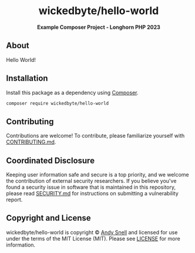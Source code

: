 <h1 align="center">wickedbyte/hello-world</h1>

<p align="center">
    <strong>Example Composer Project - Longhorn PHP 2023</strong>
</p>

<!--
TODO: Make sure the following URLs are correct and working for your project.
      Then, remove these comments to display the badges, giving users a quick
      overview of your package.

<p align="center">
    <a href="https://github.com/wickedbyte/hello-world"><img src="https://img.shields.io/badge/source-wickedbyte/hello--world-blue.svg?style=flat-square" alt="Source Code"></a>
    <a href="https://packagist.org/packages/wickedbyte/hello-world"><img src="https://img.shields.io/packagist/v/wickedbyte/hello-world.svg?style=flat-square&label=release" alt="Download Package"></a>
    <a href="https://php.net"><img src="https://img.shields.io/packagist/php-v/wickedbyte/hello-world.svg?style=flat-square&colorB=%238892BF" alt="PHP Programming Language"></a>
    <a href="https://github.com/wickedbyte/hello-world/blob/main/LICENSE"><img src="https://img.shields.io/packagist/l/wickedbyte/hello-world.svg?style=flat-square&colorB=darkcyan" alt="Read License"></a>
    <a href="https://github.com/wickedbyte/hello-world/actions/workflows/continuous-integration.yml"><img src="https://img.shields.io/github/actions/workflow/status/wickedbyte/hello-world/continuous-integration.yml?branch=main&style=flat-square&logo=github" alt="Build Status"></a>
    <a href="https://codecov.io/gh/wickedbyte/hello-world"><img src="https://img.shields.io/codecov/c/gh/wickedbyte/hello-world?label=codecov&logo=codecov&style=flat-square" alt="Codecov Code Coverage"></a>
    <a href="https://shepherd.dev/github/wickedbyte/hello-world"><img src="https://img.shields.io/endpoint?style=flat-square&url=https%3A%2F%2Fshepherd.dev%2Fgithub%2Fwickedbyte%2Fhello-world%2Fcoverage" alt="Psalm Type Coverage"></a>
</p>
-->


## About

<!--
TODO: Use this space to provide more details about your package. Try to be
      concise. This is the introduction to your package. Let others know what
      your package does and how it can help them build applications.
-->

Hello World!


## Installation

Install this package as a dependency using [Composer](https://getcomposer.org).

``` bash
composer require wickedbyte/hello-world
```

<!--
## Usage

Provide a brief description or short example of how to use this library.
If you need to provide more detailed examples, use the `docs/` directory
and provide a link here to the documentation.

``` php
use WickedByte\HelloWorld\Example;

$example = new Example();
echo $example->greet('fellow human');
```
-->


## Contributing

Contributions are welcome! To contribute, please familiarize yourself with
[CONTRIBUTING.md](CONTRIBUTING.md).

## Coordinated Disclosure

Keeping user information safe and secure is a top priority, and we welcome the
contribution of external security researchers. If you believe you've found a
security issue in software that is maintained in this repository, please read
[SECURITY.md](SECURITY.md) for instructions on submitting a vulnerability report.






## Copyright and License

wickedbyte/hello-world is copyright © [Andy Snell](https://wickedbyte.com)
and licensed for use under the terms of the
MIT License (MIT). Please see [LICENSE](LICENSE) for more information.


